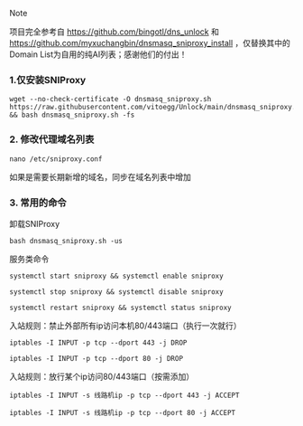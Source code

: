 > [!NOTE]
> 项目完全参考自 https://github.com/bingotl/dns_unlock 和 https://github.com/myxuchangbin/dnsmasq_sniproxy_install ，仅替换其中的Domain List为自用的纯AI列表；感谢他们的付出！


### 1.仅安装SNIProxy
```
wget --no-check-certificate -O dnsmasq_sniproxy.sh https://raw.githubusercontent.com/vitoegg/Unlock/main/dnsmasq_sniproxy.sh && bash dnsmasq_sniproxy.sh -fs
```

### 2. 修改代理域名列表
```
nano /etc/sniproxy.conf
```
如果是需要长期新增的域名，同步在域名列表中增加



### 3. 常用的命令

卸载SNIProxy
```
bash dnsmasq_sniproxy.sh -us
```

服务类命令

```
systemctl start sniproxy && systemctl enable sniproxy
```
```
systemctl stop sniproxy && systemctl disable sniproxy
```
```
systemctl restart sniproxy && systemctl status sniproxy
```
入站规则：禁止外部所有ip访问本机80/443端口（执行一次就行）
```
iptables -I INPUT -p tcp --dport 443 -j DROP
```
```
iptables -I INPUT -p tcp --dport 80 -j DROP
```

入站规则：放行某个ip访问80/443端口（按需添加）
```
iptables -I INPUT -s 线路机ip -p tcp --dport 443 -j ACCEPT
```
```
iptables -I INPUT -s 线路机ip -p tcp --dport 80 -j ACCEPT
```
